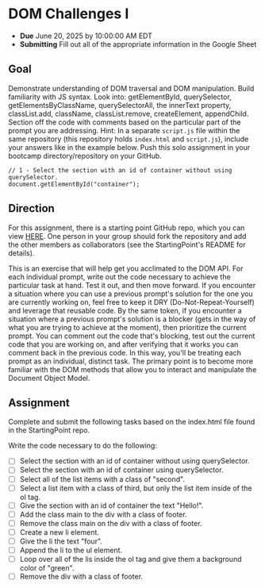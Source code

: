 # DOM Challenges I

- **Due** June 20, 2025 by 10:00:00 AM EDT
- **Submitting** Fill out all of the appropriate information in the Google Sheet

## Goal

Demonstrate understanding of DOM traversal and DOM manipulation. Build familiarity with JS syntax. Look into: getElementById, querySelector, getElementsByClassName, querySelectorAll, the innerText property, classList.add, className, classList.remove, createElement, appendChild. Section off the code with comments based on the particular part of the prompt you are addressing.
Hint:
In a separate `script.js` file within the same repository (this repository holds `index.html` and `script.js`), include your answers like in the example below. Push this solo assignment in your bootcamp directory/repository on your GitHub.

```
// 1 - Select the section with an id of container without using querySelector.
document.getElementById("container");
```

## Direction

For this assignment, there is a starting point GitHub repo, which you can view [HERE](https://github.com/fterdal/DOM-1-StartingPoint). One person in your group should fork the repository and add the other members as collaborators (see the StartingPoint's README for details).

This is an exercise that will help get you acclimated to the DOM API. For each individual prompt, write out the code necessary to achieve the particular task at hand. Test it out, and then move forward. If you encounter a situation where you can use a previous prompt's solution for the one you are currently working on, feel free to keep it DRY (Do-Not-Repeat-Yourself) and leverage that reusable code. By the same token, if you encounter a situation where a previous prompt's solution is a blocker (gets in the way of what you are trying to achieve at the moment), then prioritize the current prompt. You can comment out the code that's blocking, test out the current code that you are working on, and after verifying that it works you can comment back in the previous code. In this way, you'll be treating each prompt as an individual, distinct task. The primary point is to become more familiar with the DOM methods that allow you to interact and manipulate the Document Object Model.

## Assignment

Complete and submit the following tasks based on the index.html file found in the StartingPoint repo.

Write the code necessary to do the following:

- [ ] Select the section with an id of container without using querySelector.
- [ ] Select the section with an id of container using querySelector.
- [ ] Select all of the list items with a class of "second".
- [ ] Select a list item with a class of third, but only the list item inside of the ol tag.
- [ ] Give the section with an id of container the text "Hello!".
- [ ] Add the class main to the div with a class of footer.
- [ ] Remove the class main on the div with a class of footer.
- [ ] Create a new li element.
- [ ] Give the li the text "four".
- [ ] Append the li to the ul element.
- [ ] Loop over all of the lis inside the ol tag and give them a background color of "green".
- [ ] Remove the div with a class of footer.
